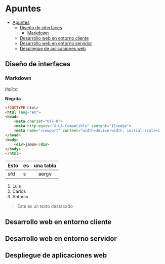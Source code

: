 # Apuntes
- [Apuntes](#apuntes)
  - [Diseño de interfaces](#diseño-de-interfaces)
    - [Markdown](#markdown)
  - [Desarrollo web en entorno cliente](#desarrollo-web-en-entorno-cliente)
  - [Desarrollo web en entorno servidor](#desarrollo-web-en-entorno-servidor)
  - [Despliegue de aplicaciones web](#despliegue-de-aplicaciones-web)



## Diseño de interfaces

### Markdown
*Italica*

**Negrita**
```html
<!DOCTYPE html>
<html lang="en">
<head>
    <meta charset="UTF-8">
    <meta http-equiv="X-UA-Compatible" content="IE=edge">
    <meta name="viewport" content="width=device-width, initial-scale=1.0">
</head>
<body>
    <div>jamon</div>
</body>
</html>
```

| Esto | es  | una tabla |
| ---- | --- | :-------: |
| sfd  | s   |   aergv   |

1. Luis
2. Carlos
3. Antonio

> Este es un texto destacado 

## Desarrollo web en entorno cliente



## Desarrollo web en entorno servidor


## Despliegue de aplicaciones web